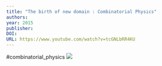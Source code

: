 ```yaml
---
title: "The birth of new domain : Combinatorial Physics"
authors: 
year: 2015
publisher: 
DOI: 
URL: https://www.youtube.com/watch?v=tcGNLbRR4KU
---
```

#combinatorial_physics
![](https://www.youtube.com/watch?v=tcGNLbRR4KU)
